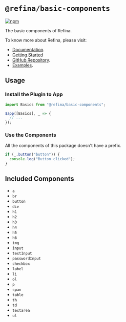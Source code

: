 # `@refina/basic-components`

[![npm](https://img.shields.io/npm/v/%40refina%2Fbasic-components?color=green)](https://www.npmjs.com/package/@refina/basic-components)

The basic components of Refina.

To know more about Refina, please visit:

- [Documentation](https://refina.vercel.app).
- [Getting Started](https://refina.vercel.app/guide/introduction.html)
- [GitHub Repository](https://github.com/refinajs/refina).
- [Examples](https://gallery.refina.vercel.app).

## Usage

### Install the Plugin to App

```ts
import Basics from "@refina/basic-components";

$app([Basics], _ => {
  // ...
});
```

### Use the Components

All the components of this package doesn't have a prefix.

```ts
if (_.button("button")) {
  console.log("Button clicked");
}
```

## Included Components

- `a`
- `br`
- `button`
- `div`
- `h1`
- `h2`
- `h3`
- `h4`
- `h5`
- `h6`
- `img`
- `input`
- `textInput`
- `passwordInput`
- `checkbox`
- `label`
- `li`
- `ol`
- `p`
- `span`
- `table`
- `th`
- `td`
- `textarea`
- `ul`
